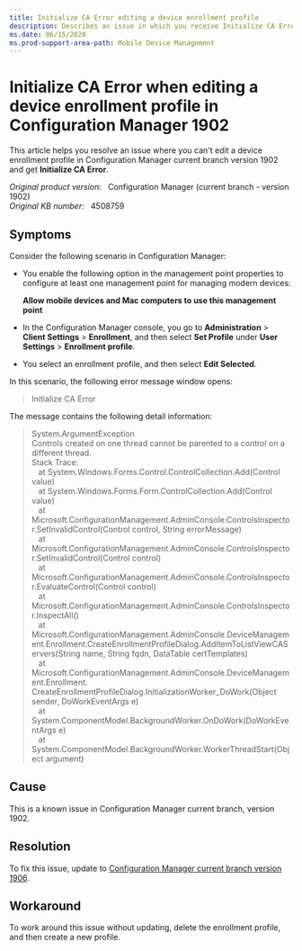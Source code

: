 ```yaml
---
title: Initialize CA Error editing a device enrollment profile
description: Describes an issue in which you receive Initialize CA Error when you try to edit a device enrollment profile in Configuration Manager current branch version 1902.
ms.date: 06/15/2020
ms.prod-support-area-path: Mobile Device Management
---
```

# Initialize CA Error when editing a device enrollment profile in Configuration Manager 1902

This article helps you resolve an issue where you can't edit a device enrollment profile in Configuration Manager current branch version 1902 and get **Initialize CA Error**.

_Original product version:_ &nbsp; Configuration Manager (current branch - version 1902)  
_Original KB number:_ &nbsp; 4508759

## Symptoms

Consider the following scenario in Configuration Manager:

- You enable the following option in the management point properties to configure at least one management point for managing modern devices:

  **Allow mobile devices and Mac computers to use this management point**

- In the Configuration Manager console, you go to **Administration** > **Client Settings** > **Enrollment**, and then select **Set Profile** under **User Settings** > **Enrollment profile**.
- You select an enrollment profile, and then select **Edit Selected**.

In this scenario, the following error message window opens:

> Initialize CA Error

The message contains the following detail information:

> System.ArgumentException  
> Controls created on one thread cannot be parented to a control on a different thread.  
> Stack Trace:  
&nbsp; &nbsp;at System.Windows.Forms.Control.ControlCollection.Add(Control value)  
&nbsp; &nbsp;at System.Windows.Forms.Form.ControlCollection.Add(Control value)  
&nbsp; &nbsp;at Microsoft.ConfigurationManagement.AdminConsole.ControlsInspector.SetInvalidControl(Control control, String errorMessage)  
&nbsp; &nbsp;at Microsoft.ConfigurationManagement.AdminConsole.ControlsInspector.SetInvalidControl(Control control)  
&nbsp; &nbsp;at Microsoft.ConfigurationManagement.AdminConsole.ControlsInspector.EvaluateControl(Control control)  
&nbsp; &nbsp;at Microsoft.ConfigurationManagement.AdminConsole.ControlsInspector.InspectAll()  
&nbsp; &nbsp;at Microsoft.ConfigurationManagement.AdminConsole.DeviceManagement.Enrollment.CreateEnrollmentProfileDialog.AddItemToListViewCAServers(String name, String fqdn, DataTable certTemplates)  
&nbsp; &nbsp;at Microsoft.ConfigurationManagement.AdminConsole.DeviceManagement.Enrollment. CreateEnrollmentProfileDialog.InitializationWorker_DoWork(Object sender, DoWorkEventArgs e)  
&nbsp; &nbsp;at System.ComponentModel.BackgroundWorker.OnDoWork(DoWorkEventArgs e)  
&nbsp; &nbsp;at System.ComponentModel.BackgroundWorker.WorkerThreadStart(Object argument)

## Cause

This is a known issue in Configuration Manager current branch, version 1902.

## Resolution

To fix this issue, update to [Configuration Manager current branch version 1906](/mem/configmgr/core/plan-design/changes/whats-new-in-version-1906).

## Workaround

To work around this issue without updating, delete the enrollment profile, and then create a new profile.
